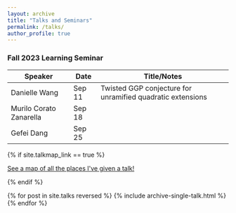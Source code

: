```yaml
---
layout: archive
title: "Talks and Seminars"
permalink: /talks/
author_profile: true
---
```


### Fall 2023 Learning Seminar
 
| Speaker          | Date   |           Title/Notes                                          |
| --------         | ------ | ------------------------------------------------------------ |
| Danielle Wang    | Sep 11   |  Twisted GGP conjecture for unramified quadratic extensions     |
| Murilo Corato Zanarella    | Sep 18   |                                |
| Gefei Dang     | Sep 25   |                                       |

{% if site.talkmap_link == true %}

<p style="text-decoration:underline;"><a href="/talkmap.html">See a map of all the places I've given a talk!</a></p>

{% endif %}

{% for post in site.talks reversed %}
  {% include archive-single-talk.html %}
{% endfor %}

